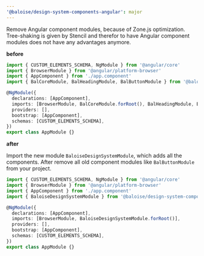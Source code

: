 ```yaml
---
'@baloise/design-system-components-angular': major
---
```


Remove Angular component modules, because of Zone.js optimization.
Tree-shaking is given by Stencil and therefor to have Angular component modules
does not have any advantages anymore.

**before**

```typescript
import { CUSTOM_ELEMENTS_SCHEMA, NgModule } from '@angular/core'
import { BrowserModule } from '@angular/platform-browser'
import { AppComponent } from './app.component'
import { BalCoreModule, BalHeadingModule, BalButtonModule } from '@baloise/design-system-components-angular'

@NgModule({
  declarations: [AppComponent],
  imports: [BrowserModule, BalCoreModule.forRoot(), BalHeadingModule, BalButtonModule],
  providers: [],
  bootstrap: [AppComponent],
  schemas: [CUSTOM_ELEMENTS_SCHEMA],
})
export class AppModule {}
```

**after**

Import the new module `BaloiseDesignSystemModule`, which adds all the components. 
After remove all old component modules like `BalButtonModule` from your project.

```typescript
import { CUSTOM_ELEMENTS_SCHEMA, NgModule } from '@angular/core'
import { BrowserModule } from '@angular/platform-browser'
import { AppComponent } from './app.component'
import { BaloiseDesignSystemModule } from '@baloise/design-system-components-angular'

@NgModule({
  declarations: [AppComponent],
  imports: [BrowserModule, BaloiseDesignSystemModule.forRoot()],
  providers: [],
  bootstrap: [AppComponent],
  schemas: [CUSTOM_ELEMENTS_SCHEMA],
})
export class AppModule {}
```
